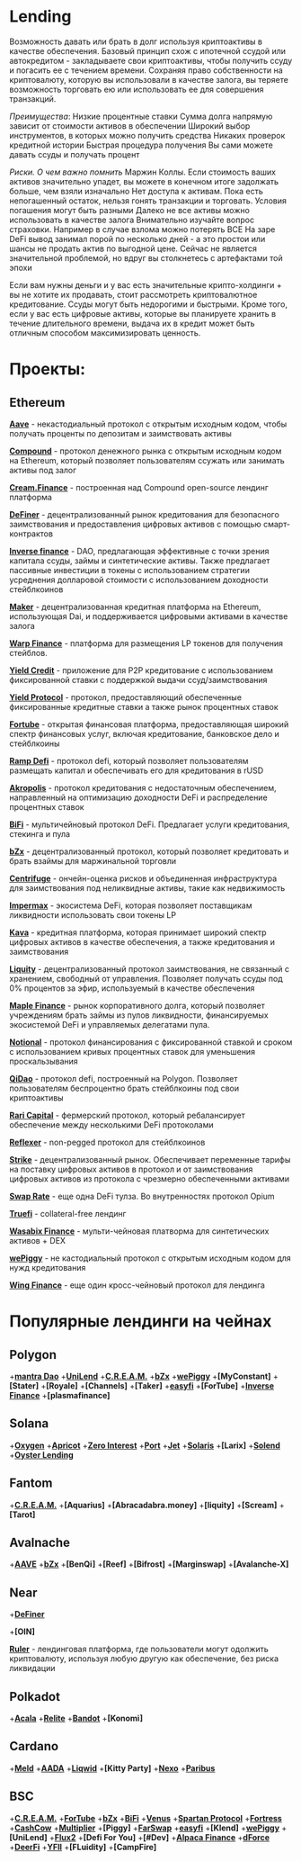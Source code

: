 # Lending
Возможность давать или брать в долг используя криптоактивы в качестве обеспечения. 
Базовый принцип схож с ипотечной ссудой или автокредитом - закладываете свои криптоактивы, 
чтобы получить ссуду и погасить ее с течением времени.
Сохраняя право собственности на криптовалюту, которую вы использовали в качестве залога, 
вы теряете возможность торговать ею или использовать ее для совершения транзакций.

*Преимущества*:
Низкие процентные ставки
Сумма долга напрямую зависит от стоимости активов в обеспечении
Широкий выбор инструментов, в которых можно получить средства
Никаких проверок кредитной истории
Быстрая процедура получения
Вы сами можете давать ссуды и получать процент

*Риски. О чем важно помнить*
Маржин Коллы. Если стоимость ваших активов значительно упадет, вы можете в конечном итоге задолжать больше, чем взяли изначально
Нет доступа к активам. Пока есть непогашенный остаток, нельзя гонять транзакции и торговать. Условия погашения могут быть разными
Далеко не все активы можно использовать в качестве залога
Внимательно изучайте вопрос страховки. Например в случае взлома можно потерять ВСЕ
На заре DeFi вывод занимал порой по несколько дней - а это простои или шансы не продать актив по выгодной цене. Сейчас не является значительной проблемой, но вдруг вы столкнетесь с артефактами той эпохи

Если вам нужны деньги и у вас есть значительные крипто-холдинги + вы не хотите их продавать, стоит рассмотреть криптовалютное кредитование. 
Ссуды могут быть недорогими и быстрыми. Кроме того, если у вас есть цифровые активы, которые вы планируете хранить в течение длительного времени, 
выдача их в кредит может быть отличным способом максимизировать ценность.


# Проекты:

## Ethereum ##

**[Aave](https://aave.com/)** - некастодиальный протокол с открытым исходным кодом, чтобы получать проценты по депозитам и заимствовать активы

**[Compound](https://compound.finance/)** - протокол денежного рынка с открытым исходным кодом на Ethereum, который позволяет пользователям ссужать или занимать активы под залог

**[Cream.Finance](https://cream.finance/)** - построенная над Compound open-source лендинг платформа

**[DeFiner](https://definer.org/)** - децентрализованный рынок кредитования для безопасного заимствования и предоставления цифровых активов с помощью смарт-контрактов

**[Inverse finance](https://inverse.finance/)** - DAO, предлагающая эффективные с точки зрения капитала ссуды, займы и синтетические активы. Также предлагает пассивные инвестиции в токены с использованием стратегии усреднения долларовой стоимости с использованием доходности стейблкоинов

**[Maker](https://makerdao.com/)** - децентрализованная кредитная платформа на Ethereum, использующая Dai, и поддерживается цифровыми активами в качестве залога

**[Warp Finance](https://www.warp.finance/)** - платформа для размещения LP токенов для получения стейблов.

**[Yield Credit](https://yield.credit/)** - приложение для P2P кредитование с использованием фиксированной ставки с поддержкой выдачи ссуд/заимствования

**[Yield Protocol](https://yieldprotocol.org/)** - протокол, предоставляющий обеспеченные фиксированные кредитные ставки а также рынок процентных ставок

**[Fortube](https://for.tube/home)** - открытая финансовая платформа, предоставляющая широкий спектр финансовых услуг, включая кредитование, банковское дело и стейблкоины

**[Ramp Defi](https://www.rampdefi.com/)** - протокол defi, который позволяет пользователям размещать капитал и обеспечивать его для кредитования в rUSD



**[Akropolis](https://akropolis.io/)** - протокол кредитования с недостаточным обеспечением, направленный на оптимизацию доходности DeFi и распределение процентных ставок

**[BiFi](https://beefy.finance/)** - мультичейновый протокол DeFi. Предлагает услуги кредитования, стекинга и пула

**[bZx](https://bzx.network/)** - децентрализованный протокол, который позволяет кредитовать и брать взаймы для маржинальной торговли

**[Centrifuge](https://centrifuge.io/)** - ончейн-оценка рисков и объединенная инфраструктура для заимствования под неликвидные активы, такие как недвижимость

**[Impermax](https://impermax.finance/)** - экосистема DeFi, которая позволяет поставщикам ликвидности использовать свои токены LP



**[Kava](https://www.kava.io/)** - кредитная платформа, которая принимает широкий спектр цифровых активов в качестве обеспечения, а также кредитования и заимствования

**[Liquity](https://www.liquity.org/)** - децентрализованный протокол заимствования, не связанный с хранением, свободный от управления. 
	  Позволяет получать ссуды под 0% процентов за эфир, используемый в качестве обеспечения

**[Maple Finance](https://maple.finance/)** - рынок корпоративного долга, который позволяет учреждениям брать займы из пулов ликвидности, финансируемых 
                    экосистемой DeFi и управляемых делегатами пула.

**[Notional](https://notional.finance/)** - протокол финансирования с фиксированной ставкой и сроком с использованием кривых процентных ставок для уменьшения проскальзывания

**[QiDao](https://www.mai.finance/)** - протокол defi, построенный на Polygon. Позволяет пользователям беспроцентно брать стейблкоины под свои криптоактивы



**[Rari Capital](https://www.rari.capital/)** - фермерский протокол, который ребалансирует обеспечение между несколькими DeFi протоколами

**[Reflexer](https://reflexer.finance/)** - non-pegged протокол для стейблкоинов


**[Strike](https://www.strikecoin.co/)** - децентрализованный рынок. Обеспечивает переменные тарифы на поставку цифровых активов в протокол и от заимствования 
             цифровых активов из протокола с чрезмерно обеспеченными активами

**[Swap Rate](https://swaprate.finance/)** - еще одна DeFi тулза. Во внутренностях протокол Opium

**[Truefi](https://truefi.io/)** - collateral-free лендинг



**[Wasabix Finance](https://bsc.wasabix.finance/)** - мульти-чейновая платворма для синтетических активов + DEX

**[wePiggy](https://wepiggy.com)** - не кастодиальный протокол с открытым исходным кодом для нужд кредитования

**[Wing Finance](https://wing.finance/)** - еще один кросс-чейновый протокол для лендинга




# Популярные лендинги на чейнах

## Polygon
+**[mantra Dao](https://mantradao.com)** 
+**[UniLend](https://unilend.finance/)** 
+**[C.R.E.A.M.](https://app.cream.finance/)** 
+**[bZx](https://bzx.network/)** 
+**[wePiggy](https://wepiggy.com)** 
+**[MyConstant]** 
+**[Stater]**
+**[Royale]**
+**[Channels]**
+**[Taker]**
+**[easyfi](https://easyfi.network/)**
+**[ForTube]**
+**[Inverse Finance](https://inverse.finance/)**
+**[plasmafinance]**

## Solana
+**[Oxygen](https://www.oxygen.org)**
+**[Apricot](https://apricot.one/#/)**
+**[Zero Interest](https://www.zeropercenter.org)**
+**[Port](https://t.co/klocNW2iLw?amp=1)**
+**[Jet](https://www.jetprotocol.io/)**
+**[Solaris](https://solarisprotocol.com/)**
+**[Larix]**
+**[Solend](https://solend.fi/)**
+**[Oyster Lending](https://github.com/solana-labs/oyster-lending)**

## Fantom
+**[C.R.E.A.M.](https://app.cream.finance/)**
+**[Aquarius]**
+**[Abracadabra.money]**
+**[liquity]**
+**[Scream]**
+**[Tarot]**

## Avalnache
+**[AAVE](https://aave.com/)**
+**[bZx](https://bzx.network/)**
+**[BenQi]**
+**[Reef]**
+**[Bifrost]**
+**[Marginswap]**
+**[Avalanche-X]**

## Near
+**[DeFiner](https://definer.org/)**

+**[OIN]**

**[Ruler](https://rulerprotocol.com/)** - лендинговая платформа, где пользователи могут одолжить криптовалюту, используя любую другую как обеспечение, без риска ликвидации

## Polkadot
+**[Acala](https://acala.network/)**
+**[Relite](https://www.relite.finance/)**
+**[Bandot](https://github.com/bandotio/unsecured-lending/tree/delegate)**
+**[Konomi]**

## Cardano
+**[Meld](https://www.meld.com/)**
+**[AADA](https://aada.finance/)**
+**[Liqwid](https://www.liqwid.finance/)**
+**[Kitty Party]**
+**[Nexo](https://nexo.io/)**
+**[Paribus]()**

## BSC
+**[C.R.E.A.M.](https://cream.finance/)**
+**[ForTube](https://for.tube/)**
+**[bZx](https://bzx.network/)**
+**[BiFi](https://beefy.finance/)**
+**[Venus](https://venus.finance/)**
+**[Spartan Protocol](https://spartanprotocol.org/)**
+**[Fortress](https://www.fortress.loans/)**
+**[CashCow](https://bsc.cashcow.finance/)**
+**[Multiplier](https://multiplier.finance/)**
+**[Piggy]**
+**[FarSwap](https://bsc.farswap.finance/)**
+**[easyfi](https://easyfi.network/)**
+**[Klend]**
+**[wePiggy](https://wepiggy.com)**
+**[UniLend]**
+**[Flux2](https://v2.flux.01.finance/)**
+**[Defi For You]**
+**[#Dev]**
+**[Alpaca Finance](https://www.alpacafinance.org/)**
+**[dForce](https://dforce.network/)**
+**[DeerFi](https://deerfi.com/)**
+**[YFII](https://yfii.finance/#/)**
+**[FLuidity]**
+**[CampFire]**

